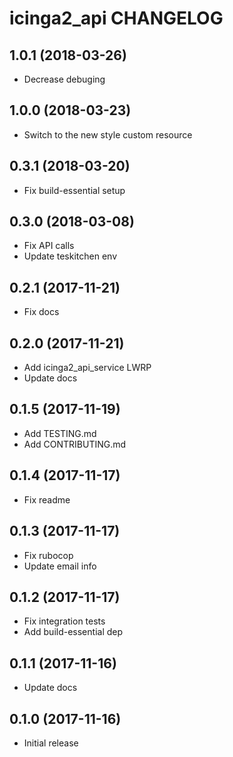 icinga2_api CHANGELOG
========================

1.0.1 (2018-03-26)
------------------
- Decrease debuging

1.0.0 (2018-03-23)
------------------
- Switch to the new style custom resource

0.3.1 (2018-03-20)
------------------
- Fix build-essential setup

0.3.0 (2018-03-08)
------------------
- Fix API calls
- Update teskitchen env

0.2.1 (2017-11-21)
------------------
- Fix docs

0.2.0 (2017-11-21)
------------------
- Add icinga2_api_service LWRP
- Update docs

0.1.5 (2017-11-19)
------------------
- Add TESTING.md
- Add CONTRIBUTING.md

0.1.4 (2017-11-17)
------------------
- Fix readme

0.1.3 (2017-11-17)
------------------
- Fix rubocop
- Update email info

0.1.2 (2017-11-17)
------------------
- Fix integration tests
- Add build-essential dep

0.1.1 (2017-11-16)
------------------
- Update docs

0.1.0 (2017-11-16)
------------------
- Initial release
